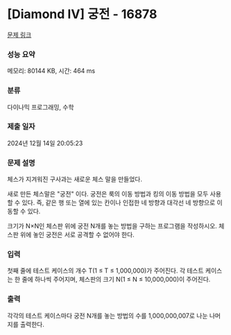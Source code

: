 # [Diamond IV] 궁전 - 16878 

[문제 링크](https://www.acmicpc.net/problem/16878) 

### 성능 요약

메모리: 80144 KB, 시간: 464 ms

### 분류

다이나믹 프로그래밍, 수학

### 제출 일자

2024년 12월 14일 20:05:23

### 문제 설명

<p>체스가 지겨워진 구사과는 새로운 체스 말을 만들었다.</p>

<p>새로 만든 체스말은 "궁전" 이다. 궁전은 룩의 이동 방법과 킹의 이동 방법을 모두 사용할 수 있다. 즉, 같은 행 또는 열에 있는 칸이나 인접한 네 방향과 대각선 네 방향으로 이동할 수 있다.</p>

<p>크기가 N×N인 체스판 위에 궁전 N개를 놓는 방법을 구하는 프로그램을 작성하시오. 체스판 위에 놓인 궁전은 서로 공격할 수 없어야 한다.</p>

### 입력 

 <p>첫째 줄에 테스트 케이스의 개수 T(1 ≤ T ≤ 1,000,000)가 주어진다. 각 테스트 케이스는 한 줄에 하나씩 주어지며, 체스판의 크기 N(1 ≤ N ≤ 10,000,000)이 주어진다.</p>

### 출력 

 <p>각각의 테스트 케이스마다 궁전 N개를 놓는 방법의 수를 1,000,000,007로 나눈 나머지를 출력한다.</p>

